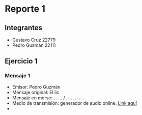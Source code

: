 # Reporte 1

## Integrantes

- Gustavo Cruz 22779
- Pedro Guzmán 22111

## Ejercicio 1

### Mensaje 1

- Emisor: Pedro Guzmán
- Mensaje original: El lic
- Mensaje en morse: . .-.. / .-.. .. -.-.
- Medio de transmisión: generador de audio online. [Link aquí](https://morsecode.world/international/translator.html)
- 
